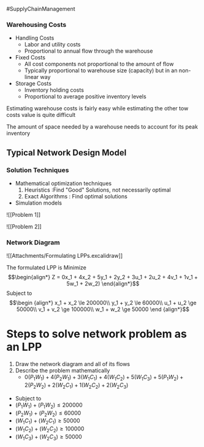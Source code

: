#SupplyChainManagement 
### Warehousing Costs
- Handling Costs
	- Labor and utility costs
	- Proportional to annual flow through the warehouse
- Fixed Costs
	- All cost components not proportional to the amount of flow
	- Typically proportional to warehouse size (capacity) but in an non-linear way
- Storage Costs
	- Inventory holding costs
	- Proportional to average positive inventory levels

Estimating warehouse costs is fairly easy while estimating the other tow costs value is quite difficult

The amount of space needed by a warehouse needs to account for its peak inventory

## Typical Network Design Model
### Solution Techniques
- Mathematical optimization techniques
	1. Heuristics :Find "Good" Solutions, not necessarily optimal
	2. Exact Algorithms : Find optimal solutions
- Simulation models 

![[Problem 1]]

![[Problem 2]]
### Network Diagram
![[Attachments/Formulating LPPs.excalidraw]]

The formulated LPP is 
Minimize 
$$\begin{align*}
Z = 0x_1 + 4x_2 + 5y_1 + 2y_2 + 3u_1 + 2u_2 + 4v_1 + 1v_1 + 5w_1 + 2w_2)
\end{align*}$$
Subject to
$$\begin {align*}
x_1 + x_2 \le 200000\\
y_1 + y_2 \le 60000\\
u_1 + u_2 \ge 50000\\
v_1 + v_2 \ge 100000\\
w_1 + w_2 \ge 50000
\end {align*}$$


# Steps to solve network problem as an LPP
1. Draw the network diagram and all of its flows
2. Describe the problem mathematically
    - $0(P_1W_1) + 4(P_2W_1) + 3 (W_1C_1) + 4(W_1C_2) + 5 (W_1C_3) + 5(P_1W_2) + 2(P_2W_2) + 2(W_2C_1) + 1(W_2C_2) + 2(W_2C_3)$
-  Subject to 
  - $(P_1W_1)+(P_1W_2) \le 200000$
  - $(P_2W_1)+(P_2W_2) \le 60000$
  - $(W_1C_1) + (W_2C_1) \ge 50000$
  - $(W_1C_2) + (W_2C_2) \ge 100000$
  - $(W_1C_3) + (W_2C_3) \ge 50000$
  
